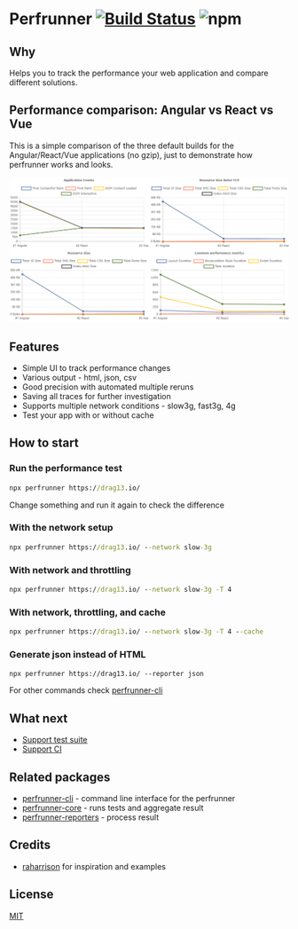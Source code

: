 # Perfrunner [![Build Status](https://travis-ci.org/Drag13/perfrunner.svg?branch=master)](https://travis-ci.org/Drag13/perfrunner) ![npm](https://img.shields.io/npm/dw/perfrunner)

## Why

Helps you to track the performance your web application and compare different solutions.

## Performance comparison: Angular vs React vs Vue

This is a simple comparison of the three default builds for the Angular/React/Vue applications (no gzip), just to demonstrate how perfrunner works and looks.

![default-html-reporter-example-angular-react-vue.PNG](./packages/perfrunner-cli/docs/default-html-reporter-example-angular-react-vue.PNG)

## Features

* Simple UI to track performance changes
* Various output - html, json, csv
* Good precision with automated multiple reruns
* Saving all traces for further investigation
* Supports multiple network conditions - slow3g, fast3g, 4g
* Test your app with or without cache

## How to start

### Run the performance test

```cmd
npx perfrunner https://drag13.io/
```

Change something and run it again to check the difference

### With the network setup

```cmd
npx perfrunner https://drag13.io/ --network slow-3g
```

### With network and throttling

```cmd
npx perfrunner https://drag13.io/ --network slow-3g -T 4
```

### With network, throttling, and cache

```cmd
npx perfrunner https://drag13.io/ --network slow-3g -T 4 --cache
```

### Generate json instead of HTML

```
npx perfrunner https://drag13.io/ --reporter json
```

For other commands check [perfrunner-cli](./packages/perfrunner-cli)

## What next

* [Support test suite](https://github.com/Drag13/perfrunner/issues/37)
* [Support CI](https://github.com/Drag13/perfrunner/issues/38)


## Related packages

* [perfrunner-cli](./packages/perfrunner-cli) - command line interface for the perfrunner
* [perfrunner-core](./packages/perfrunner-core) - runs tests and aggregate result
* [perfrunner-reporters](./packages/perfrunner-reporters) - process result

## Credits

* [raharrison](https://github.com/raharrison) for inspiration and examples

## License

[MIT](./LICENSE)
